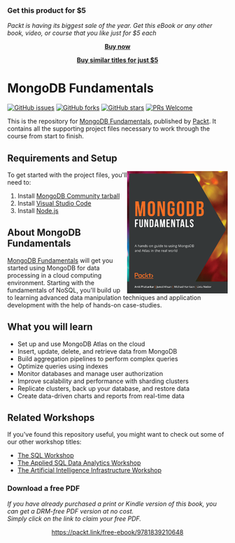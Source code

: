 
### Get this product for $5

<i>Packt is having its biggest sale of the year. Get this eBook or any other book, video, or course that you like just for $5 each</i>


<b><p align='center'>[Buy now](https://packt.link/9781839210648)</p></b>


<b><p align='center'>[Buy similar titles for just $5](https://subscription.packtpub.com/search)</p></b>


# MongoDB Fundamentals
[![GitHub issues](https://img.shields.io/github/issues/PacktPublishing/MongoDB-Fundamentals.svg)](https://github.com/PacktPublishing/MongoDB-Fundamentals/issues)
[![GitHub forks](https://img.shields.io/github/forks/PacktPublishing/MongoDB-Fundamentals)](https://github.com/PacktPublishing/MongoDB-Fundamentals/network)
[![GitHub stars](https://img.shields.io/github/stars/PacktPublishing/MongoDB-Fundamentals.svg)](https://github.com/PacktPublishing/MongoDB-Fundamentals/stargazers)
[![PRs Welcome](https://img.shields.io/badge/PRs-welcome-brightgreen.svg)](https://github.com/PacktPublishing/MongoDB-Fundamentals/pulls)

This is the repository for [MongoDB Fundamentals](https://www.amazon.com/MongoDB-Workshop-Interactive-Approach-Learning/dp/1839210648/ref=sr_1_1?dchild=1&keywords=MongoDB%20Fundamentals&qid=1611064650&s=books&sr=1-1&utm_source=github&utm_medium=repository&utm_campaign=9781839210648&utm_term=MongoDB&utm_content=MongoDB%20Fundamentals), published by [Packt](https://www.packtpub.com/?utm_source=github). It contains all the supporting project files necessary to work through the course from start to finish.

## Requirements and Setup
<a href="https://www.amazon.com/MongoDB-Workshop-Interactive-Approach-Learning/dp/1839210648/ref=sr_1_1?dchild=1&keywords=MongoDB%20Fundamentals&qid=1611064650&s=books&sr=1-1&utm_source=github&utm_medium=repository&utm_campaign=9781839210648&utm_term=MongoDB&utm_content=MongoDB%20Fundamentals"><img src="https://github.com/PacktPublishing/MongoDB-Fundamentals/blob/master/MongoDB%20Fundamentals.png" alt="MongoDB Fundamentals" height="280px" width="230px" align="right" this.target="_blank"></a>

To get started with the project files, you'll need to:
1. Install [MongoDB Community tarball](https://www.mongodb.com/try/download/community)
2. Install [Visual Studio Code](https://code.visualstudio.com/)
3. Install [Node.js](https://nodejs.org/en/download/)

## About MongoDB Fundamentals
[MongoDB Fundamentals](https://www.amazon.com/MongoDB-Workshop-Interactive-Approach-Learning/dp/1839210648/ref=sr_1_1?dchild=1&keywords=MongoDB%20Fundamentals&qid=1611064650&s=books&sr=1-1&utm_source=github&utm_medium=repository&utm_campaign=9781839210648&utm_term=MongoDB&utm_content=MongoDB%20Fundamentals) will get you started using MongoDB for data processing in a cloud computing environment. Starting with the fundamentals of NoSQL, you'll build up to learning advanced data manipulation techniques and application development with the help of hands-on case-studies.	

## What you will learn
* Set up and use MongoDB Atlas on the cloud
* Insert, update, delete, and retrieve data from MongoDB
* Build aggregation pipelines to perform complex queries
* Optimize queries using indexes
* Monitor databases and manage user authorization
* Improve scalability and performance with sharding clusters
* Replicate clusters, back up your database, and restore data
* Create data-driven charts and reports from real-time data

## Related Workshops
If you've found this repository useful, you might want to check out some of our other workshop titles:
* [The SQL Workshop](https://www.amazon.com/SQL-Workshop-Interactive-Approach-Learning/dp/1838642358/ref=sr_1_1?dchild=1&keywords=The%20SQL%20Workshop&qid=1610708551&sr=8-1&utm_source=github&utm_medium=repository&utm_campaign=9781838642358&utm_term=SQL&utm_content=The%20SQL%20Workshop)
* [The Applied SQL Data Analytics Workshop](https://www.amazon.com/Applied-SQL-Data-Analytics-Workshop-ebook/dp/B085D91RNK/ref=sr_1_2?crid=1FDBQD0TEVVF9&dchild=1&keywords=applied%20sql%20data%20analytics%20workshop&qid=1610707878&sprefix=applied%20sql%20dat%2Caps%2C330&sr=8-2&utm_source=github&utm_medium=repository&utm_campaign=9781800203679&utm_term=Applied%20SQL%20Data%20Analytics&utm_content=The%20Applied%20SQL%20Data%20Analytics%20Workshop)
* [The Artificial Intelligence Infrastructure Workshop](https://www.amazon.com/Artificial-Intelligence-Infrastructure-Workshop-cutting-edge/dp/1800209843/ref=tmm_pap_swatch_0?_encoding=UTF8&qid=1611066566&sr=8-1&utm_source=github&utm_medium=repository&utm_campaign=9781801071314&utm_term=Artificial%20Intelligence%20Infrastructure&utm_content=The%20Artificial%20Intelligence%20Infrastructure%20Workshop)
### Download a free PDF

 <i>If you have already purchased a print or Kindle version of this book, you can get a DRM-free PDF version at no cost.<br>Simply click on the link to claim your free PDF.</i>
<p align="center"> <a href="https://packt.link/free-ebook/9781839210648">https://packt.link/free-ebook/9781839210648 </a> </p>